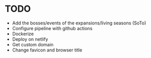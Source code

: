 # TODO
- Add the bosses/events of the expansions/living seasons (SoTo)
- Configure pipeline with github actions
- Dockerize
- Deploy on netlify
- Get custom domain
- Change favicon and browser title
